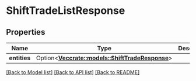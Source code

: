 # ShiftTradeListResponse

## Properties

Name | Type | Description | Notes
------------ | ------------- | ------------- | -------------
**entities** | Option<[**Vec<crate::models::ShiftTradeResponse>**](ShiftTradeResponse.md)> |  | [optional]

[[Back to Model list]](../README.md#documentation-for-models) [[Back to API list]](../README.md#documentation-for-api-endpoints) [[Back to README]](../README.md)


